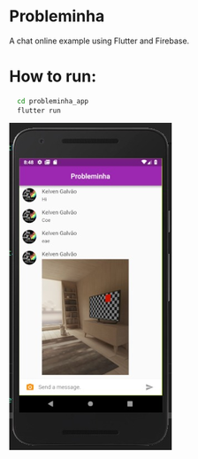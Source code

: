 # Probleminha

A chat online example using Flutter and Firebase.

# How to run:
```bash
  cd probleminha_app
  flutter run
```

![alt text](https://github.com/irvine5k/probleminha_app/blob/master/screenshot.jpeg)

